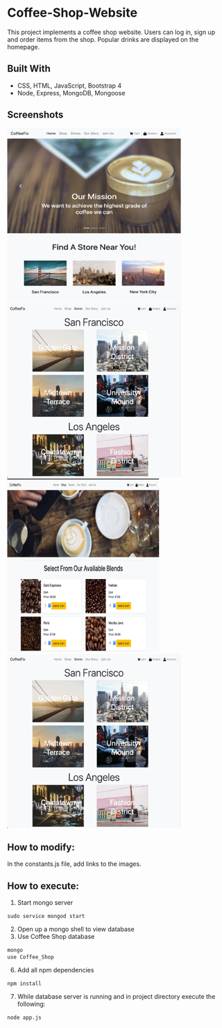 # Coffee-Shop-Website
This project implements a coffee shop website. Users can log in, sign up and order items from the shop. Popular drinks are displayed on the homepage.

## Built With
* CSS, HTML, JavaScript, Bootstrap 4
* Node, Express, MongoDB, Mongoose

## Screenshots
<div>
  <img src="./screenshots/home.png" alt="Home page" width="400" height="400">
  <img src="./screenshots/stores.png" alt="Stores page" width="400" height="400">
  <img src="./screenshots/shop.png" alt="Shop page" width="350" height="400">
  <img src="./screenshots/stores.png" alt="Stores page" width="400" height="400">
</div>

## How to modify:
In the constants.js file, add links to the images.

## How to execute:
1. Start mongo server
```
sudo service mongod start
```
2. Open up a mongo shell to view database
3. Use Coffee Shop database
```
mongo
use Coffee_Shop
```
6. Add all npm dependencies
```
npm install
```
7. While database server is running and in project directory execute the following:
```
node app.js
```
